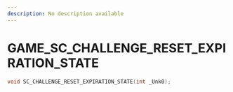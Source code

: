 ```yaml
---
description: No description available 
---
```


# GAME\_SC_CHALLENGE_RESET_EXPIRATION_STATE

```cpp
void SC_CHALLENGE_RESET_EXPIRATION_STATE(int _Unk0);
```